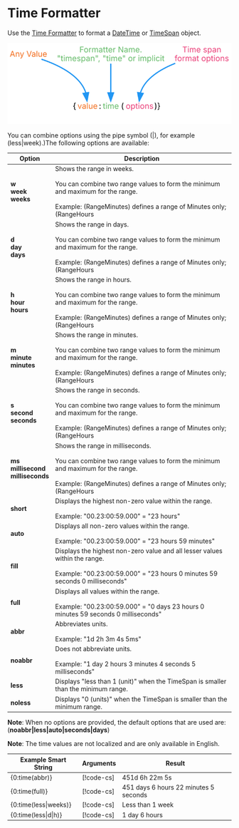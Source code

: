 # Time Formatter

Use the [Time Formatter](xref:UnityEngine.Localization.SmartFormat.Extensions.TimeFormatter) to format a [DateTime](https://docs.microsoft.com/en-us/dotnet/api/system.datetime) or [TimeSpan](https://docs.microsoft.com/en-us/dotnet/api/system.timespan) object.

![Diagram showing the breakdown of the Smart String and how each part is evaluated.](../images/SmartString-TimeSyntax.dot.svg)

You can combine options using the pipe symbol (|), for example (less|week).)The following options are available:

| **Option** | **Description** |
| ---------- | --------------- |
| **w<br>week<br>weeks** | Shows the range in weeks.<br><br>You can combine two range values to form the minimum and maximum for the range.<br><br>Example: (RangeMinutes) defines a range of Minutes only; (RangeHours | RangeSeconds) defines a range of Hours to Seconds. |
| **d<br>day<br>days** | Shows the range in days.<br><br>You can combine two range values to form the minimum and maximum for the range.<br><br>Example: (RangeMinutes) defines a range of Minutes only; (RangeHours | RangeSeconds) defines a range of Hours to Seconds. |
| **h<br>hour<br>hours** | Shows the range in hours.<br><br>You can combine two range values to form the minimum and maximum for the range.<br><br>Example: (RangeMinutes) defines a range of Minutes only; (RangeHours | RangeSeconds) defines a range of Hours to Seconds. |
| **m<br>minute<br>minutes** | Shows the range in minutes.<br><br>You can combine two range values to form the minimum and maximum for the range.<br><br>Example: (RangeMinutes) defines a range of Minutes only; (RangeHours | RangeSeconds) defines a range of Hours to Seconds. |
| **s<br>second<br>seconds** | Shows the range in seconds.<br><br>You can combine two range values to form the minimum and maximum for the range.<br><br>Example: (RangeMinutes) defines a range of Minutes only; (RangeHours | RangeSeconds) defines a range of Hours to Seconds. |
| **ms<br>millisecond<br>milliseconds** | Shows the range in milliseconds.<br><br>You can combine two range values to form the minimum and maximum for the range.<br><br>Example: (RangeMinutes) defines a range of Minutes only; (RangeHours | RangeSeconds) defines a range of Hours to Seconds. |
| **short** | Displays the highest non-zero value within the range.<br><br>Example: "00.23:00:59.000" = "23 hours" |
| **auto** | Displays all non-zero values within the range.<br><br>Example: "00.23:00:59.000" = "23 hours 59 minutes" |
| **fill** | Displays the highest non-zero value and all lesser values within the range.<br><br>Example: "00.23:00:59.000" = "23 hours 0 minutes 59 seconds 0 milliseconds" |
| **full** | Displays all values within the range.<br><br>Example: "00.23:00:59.000" = "0 days 23 hours 0 minutes 59 seconds 0 milliseconds" |
| **abbr** | Abbreviates units.<br><br>Example: "1d 2h 3m 4s 5ms" |
| **noabbr** | Does not abbreviate units.<br><br>Example: "1 day 2 hours 3 minutes 4 seconds 5 milliseconds" |
| **less** | Displays "less than 1 (unit)" when the TimeSpan is smaller than the minimum range. |
| **noless** | Displays "0 (units)" when the TimeSpan is smaller than the minimum range. |

**Note**: When no options are provided, the default options that are used are: 
(**noabbr|less|auto|seconds|days**)

**Note**: The time values are not localized and are only available in English.

| **Example Smart String** | **Arguments**                                                                        | **Result**                            |
|--------------------------|--------------------------------------------------------------------------------------|---------------------------------------|
| {0:time(abbr)}           | [!code-cs[](../../DocCodeSamples.Tests/SmartStringSamples.cs#args-time-formatter-1)] | 451d 6h 22m 5s                        |
| {0:time(full)}           | [!code-cs[](../../DocCodeSamples.Tests/SmartStringSamples.cs#args-time-formatter-1)] | 451 days 6 hours 22 minutes 5 seconds |
| {0:time(less\|weeks)}    | [!code-cs[](../../DocCodeSamples.Tests/SmartStringSamples.cs#args-time-formatter-2)] | Less than 1 week                      |
| {0:time(less\|d\|h)}     | [!code-cs[](../../DocCodeSamples.Tests/SmartStringSamples.cs#args-time-formatter-2)] | 1 day 6 hours                         |
